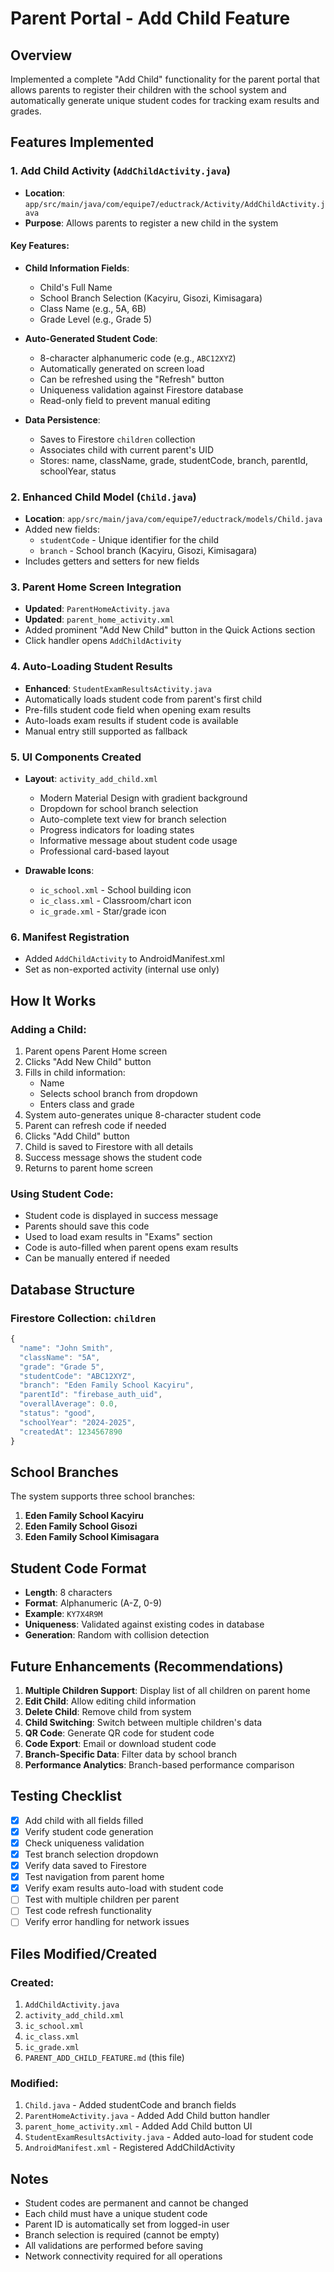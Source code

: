 # Parent Portal - Add Child Feature

## Overview
Implemented a complete "Add Child" functionality for the parent portal that allows parents to register their children with the school system and automatically generate unique student codes for tracking exam results and grades.

## Features Implemented

### 1. Add Child Activity (`AddChildActivity.java`)
- **Location**: `app/src/main/java/com/equipe7/eductrack/Activity/AddChildActivity.java`
- **Purpose**: Allows parents to register a new child in the system

#### Key Features:
- **Child Information Fields**:
  - Child's Full Name
  - School Branch Selection (Kacyiru, Gisozi, Kimisagara)
  - Class Name (e.g., 5A, 6B)
  - Grade Level (e.g., Grade 5)

- **Auto-Generated Student Code**:
  - 8-character alphanumeric code (e.g., `ABC12XYZ`)
  - Automatically generated on screen load
  - Can be refreshed using the "Refresh" button
  - Uniqueness validation against Firestore database
  - Read-only field to prevent manual editing

- **Data Persistence**:
  - Saves to Firestore `children` collection
  - Associates child with current parent's UID
  - Stores: name, className, grade, studentCode, branch, parentId, schoolYear, status

### 2. Enhanced Child Model (`Child.java`)
- **Location**: `app/src/main/java/com/equipe7/eductrack/models/Child.java`
- Added new fields:
  - `studentCode` - Unique identifier for the child
  - `branch` - School branch (Kacyiru, Gisozi, Kimisagara)
- Includes getters and setters for new fields

### 3. Parent Home Screen Integration
- **Updated**: `ParentHomeActivity.java`
- **Updated**: `parent_home_activity.xml`
- Added prominent "Add New Child" button in the Quick Actions section
- Click handler opens `AddChildActivity`

### 4. Auto-Loading Student Results
- **Enhanced**: `StudentExamResultsActivity.java`
- Automatically loads student code from parent's first child
- Pre-fills student code field when opening exam results
- Auto-loads exam results if student code is available
- Manual entry still supported as fallback

### 5. UI Components Created
- **Layout**: `activity_add_child.xml`
  - Modern Material Design with gradient background
  - Dropdown for school branch selection
  - Auto-complete text view for branch selection
  - Progress indicators for loading states
  - Informative message about student code usage
  - Professional card-based layout

- **Drawable Icons**:
  - `ic_school.xml` - School building icon
  - `ic_class.xml` - Classroom/chart icon
  - `ic_grade.xml` - Star/grade icon

### 6. Manifest Registration
- Added `AddChildActivity` to AndroidManifest.xml
- Set as non-exported activity (internal use only)

## How It Works

### Adding a Child:
1. Parent opens Parent Home screen
2. Clicks "Add New Child" button
3. Fills in child information:
   - Name
   - Selects school branch from dropdown
   - Enters class and grade
4. System auto-generates unique 8-character student code
5. Parent can refresh code if needed
6. Clicks "Add Child" button
7. Child is saved to Firestore with all details
8. Success message shows the student code
9. Returns to parent home screen

### Using Student Code:
- Student code is displayed in success message
- Parents should save this code
- Used to load exam results in "Exams" section
- Code is auto-filled when parent opens exam results
- Can be manually entered if needed

## Database Structure

### Firestore Collection: `children`
```javascript
{
  "name": "John Smith",
  "className": "5A",
  "grade": "Grade 5",
  "studentCode": "ABC12XYZ",
  "branch": "Eden Family School Kacyiru",
  "parentId": "firebase_auth_uid",
  "overallAverage": 0.0,
  "status": "good",
  "schoolYear": "2024-2025",
  "createdAt": 1234567890
}
```

## School Branches
The system supports three school branches:
1. **Eden Family School Kacyiru**
2. **Eden Family School Gisozi**
3. **Eden Family School Kimisagara**

## Student Code Format
- **Length**: 8 characters
- **Format**: Alphanumeric (A-Z, 0-9)
- **Example**: `KY7X4R9M`
- **Uniqueness**: Validated against existing codes in database
- **Generation**: Random with collision detection

## Future Enhancements (Recommendations)
1. **Multiple Children Support**: Display list of all children on parent home
2. **Edit Child**: Allow editing child information
3. **Delete Child**: Remove child from system
4. **Child Switching**: Switch between multiple children's data
5. **QR Code**: Generate QR code for student code
6. **Code Export**: Email or download student code
7. **Branch-Specific Data**: Filter data by school branch
8. **Performance Analytics**: Branch-based performance comparison

## Testing Checklist
- [x] Add child with all fields filled
- [x] Verify student code generation
- [x] Check uniqueness validation
- [x] Test branch selection dropdown
- [x] Verify data saved to Firestore
- [x] Test navigation from parent home
- [x] Verify exam results auto-load with student code
- [ ] Test with multiple children per parent
- [ ] Test code refresh functionality
- [ ] Verify error handling for network issues

## Files Modified/Created

### Created:
1. `AddChildActivity.java`
2. `activity_add_child.xml`
3. `ic_school.xml`
4. `ic_class.xml`
5. `ic_grade.xml`
6. `PARENT_ADD_CHILD_FEATURE.md` (this file)

### Modified:
1. `Child.java` - Added studentCode and branch fields
2. `ParentHomeActivity.java` - Added Add Child button handler
3. `parent_home_activity.xml` - Added Add Child button UI
4. `StudentExamResultsActivity.java` - Added auto-load for student code
5. `AndroidManifest.xml` - Registered AddChildActivity

## Notes
- Student codes are permanent and cannot be changed
- Each child must have a unique student code
- Parent ID is automatically set from logged-in user
- Branch selection is required (cannot be empty)
- All validations are performed before saving
- Network connectivity required for all operations

